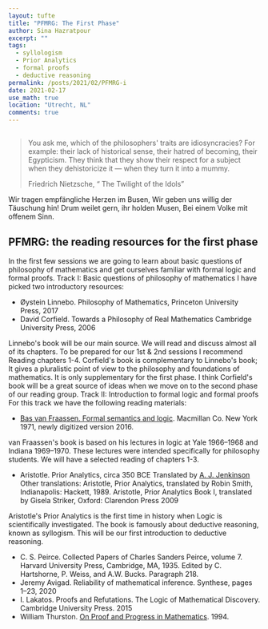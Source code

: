 ```yaml
---
layout: tufte
title: "PFMRG: The First Phase"
author: Sina Hazratpour
excerpt: ""
tags: 
  - syllologism
  - Prior Analytics
  - formal proofs
  - deductive reasoning
permalink: /posts/2021/02/PFMRG-i
date: 2021-02-17
use_math: true
location: "Utrecht, NL"
comments: true
---
```



<section>
        <h2 id="epigraph"></h2>
        <div class="epigraph">
          <blockquote>
            <p>You ask me, which of the philosophers' traits are idiosyncracies? For example: their lack of historical sense, their hatred of becoming, their Egypticism. They think that they show their respect for a subject when they dehistoricize it — when they turn it into a mummy. </p>
            <footer>Friedrich Nietzsche, “ The Twilight of the Idols”</footer>
          </blockquote>
        </div>
</section>


Wir tragen empfängliche Herzen im Busen,
Wir geben uns willig der Täuschung hin!
Drum weilet gern, ihr holden Musen,
Bei einem Volke mit offenem Sinn.



## PFMRG: the reading resources for the first phase

In the first few sessions we are going to learn about basic questions of philosophy of mathematics and get ourselves familiar with formal logic and formal proofs.
Track I:  Basic questions of philosophy of mathematics
I have picked two introductory resources:

 * Øystein Linnebo. Philosophy of Mathematics, Princeton University Press, 2017
 * David Corfield. Towards a Philosophy of Real Mathematics Cambridge University Press, 2006

Linnebo's book will be our main source. We will read and discuss almost all of its chapters. To be prepared for our 1st & 2nd sessions I recommend Reading chapters 1-4. Corfield's book is complementary to Linnebo's book; It gives a pluralistic point of view to the philosophy and foundations of mathematics. It is only supplementary for the first phase. I think Corfield's book will be a great source of ideas when we move on to the second phase of our reading group.
Track II: Introduction to formal logic and formal proofs
For this track we have the following reading materials:

  * [Bas van Fraassen. Formal semantics and logic](https://www.princeton.edu/~fraassen/Formal%20Semantics%20and%20Logic.pdf). Macmillan Co. New York 1971, newly digitized version 2016. 

  van Fraassen's book is based on his lectures in logic at Yale 1966–1968 and Indiana 1969–1970. These lectures were intended specifically for philosophy students. We will have a selected reading of chapters 1-3.

  * Aristotle. Prior Analytics, circa 350 BCE
  Translated by [A. J. Jenkinson](http://classics.mit.edu/Aristotle/prior.htm)
  Other translations:
  Aristotle, Prior Analytics, translated by Robin Smith, Indianapolis: Hackett, 1989.
  Aristotle, Prior Analytics Book I, translated by Gisela Striker, Oxford: Clarendon Press 2009

  Aristotle's Prior Analytics is the first time in history when Logic is scientifically investigated. The book is famously about deductive reasoning, known as syllogism. This will be our first introduction to deductive reasoning.

  * C. S. Peirce. Collected Papers of Charles Sanders Peirce, volume 7. Harvard University Press, Cambridge,
  MA, 1935. Edited by C. Hartshorne, P. Weiss, and A.W. Bucks. Paragraph 218.
  * Jeremy Avigad. Reliability of mathematical inference. Synthese, pages 1–23, 2020
  * I. Lakatos. Proofs and Refutations. The Logic of Mathematical Discovery. Cambridge University Press. 2015
  * William Thurston. [On Proof and Progress in Mathematics](https://arxiv.org/pdf/math/9404236.pdf). 1994. 
  



